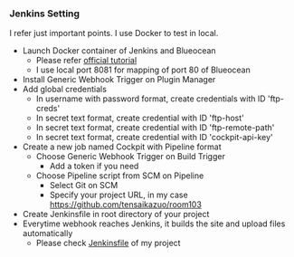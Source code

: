 ### Jenkins Setting

I refer just important points. I use Docker to test in local.

- Launch Docker container of Jenkins and Blueocean
    - Please refer [official tutorial](https://jenkins.io/doc/book/installing/)
    - I use local port 8081 for mapping of port 80 of Blueocean
- Install Generic Webhook Trigger on Plugin Manager  
- Add global credentials
    - In username with password format, create credentials with ID 'ftp-creds'
    - In secret text format, create credential with ID 'ftp-host'
    - In secret text format, create credential with ID 'ftp-remote-path'
    - In secret text format, create credential with ID 'cockpit-api-key'  
- Create a new job named Cockpit with Pipeline format
    - Choose Generic Webhook Trigger on Build Trigger
        - Add a token if you need
    - Choose Pipeline script from SCM on Pipeline
        - Select Git on SCM
        - Specify your project URL, in my case https://github.com/tensaikazuo/room103
- Create Jenkinsfile in root directory of your project
- Everytime webhook reaches Jenkins, it builds the site and upload files automatically
    - Please check [Jenkinsfile](https://github.com/tensaikazuo/room103/blob/master/Jenkinsfile) of my project         
